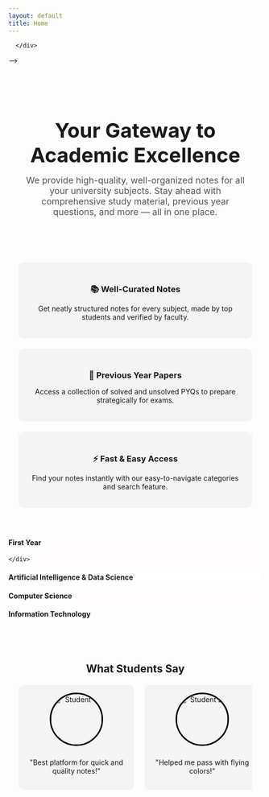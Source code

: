 ```yaml
---
layout: default
title: Home
---
```

<style>
    nav {
        display: flex;
        justify-content: center;
        gap: 20px;
        padding: 10px;
        background: #ddd;
    }
    nav a {
        color: black;
        text-decoration: none;
        font-weight: 500;
    }
    nav a:hover {
        text-decoration: underline;
    }
    .hero {
        text-align: center;
        padding: 50px 20px;
    }
    .hero h1 {
        font-size: 2.5rem;
        margin-bottom: 15px;
    }
    .hero p {
        font-size: 1.1rem;
        color: #555;
        max-width: 600px;
        margin: auto;
    }
    .features {
        display: grid;
        grid-template-columns: repeat(auto-fit, minmax(250px, 1fr));
        gap: 20px;
        padding: 40px 20px;
    }
    .feature-card {
        background: #f4f4f4;
        padding: 20px;
        border-radius: 10px;
        text-align: center;
    }
    .feature-card h3 {
        margin-bottom: 10px;
    }
    .reviews {
        padding: 40px 20px;
        text-align: center;
    }
    .reviews h2 {
        margin-bottom: 20px;
    }
    .slider-container {
        overflow-x: auto;
        display: flex;
        gap: 20px;
        scroll-snap-type: x mandatory;
        padding-bottom: 10px;
        -webkit-overflow-scrolling: touch;
        scroll-behavior: smooth;
    }
    .slider-container::-webkit-scrollbar {
        display: none;
    }
    .review {
        flex: 0 0 auto;
        scroll-snap-align: center;
        background: #f4f4f4;
        padding: 15px;
        border-radius: 10px;
        width: 200px;
        text-align: center;
    }
    .review img {
        width: 100px;
        height: 100px;
        object-fit: cover;
        border-radius: 50%;
        border: 3px solid black;
        margin-bottom: 10px;
    }
    footer {
        background: #eee;
        padding: 20px;
        text-align: center;
        color: #555;
        font-size: 0.9rem;
    }
</style>

<!-- <div class="slider-container">
      <div class="slider-track" id="sliderTrack">
          <img src="/assets/images/1.png" class="slide-img">
          <img src="/assets/images/2.png" class="slide-img">
          <img src="/assets/images/3.png" class="slide-img">
          <img src="/assets/images/1.png" class="slide-img"> <!-- clone of first -->
      </div>
</div> -->


<section class="hero">
    <h1>Your Gateway to Academic Excellence</h1>
    <p>We provide high-quality, well-organized notes for all your university subjects. Stay ahead with comprehensive study material, previous year questions, and more — all in one place.</p>
</section>

<section class="features">
    <div class="feature-card">
        <h3>📚 Well-Curated Notes</h3>
        <p>Get neatly structured notes for every subject, made by top students and verified by faculty.</p>
    </div>
    <div class="feature-card">
        <h3>📄 Previous Year Papers</h3>
        <p>Access a collection of solved and unsolved PYQs to prepare strategically for exams.</p>
    </div>
    <div class="feature-card">
        <h3>⚡ Fast & Easy Access</h3>
        <p>Find your notes instantly with our easy-to-navigate categories and search feature.</p>
    </div>
</section>

<div class="branch-grid1">

  <a href="/sppu/2019-Pattern/first-year" style="text-decoration: none; color: inherit;">
    <div style="background-color: rgba(255, 253, 253, 1);" class="button-card">
      <i style="font-size: 40px; color: black;" class="fa-solid fa-lightbulb"></i>
      <h4>First Year</h4>

    </div>
  </a>

  <a href="/sppu/2019-Pattern/ai&ds/" style="text-decoration: none; color: inherit;">
    <div style="background-color: rgba(255, 255, 255, 1);" class="button-card">
      <i style="font-size: 40px; color: black;" class="fa-solid fa-atom"></i>
      <h4>Artificial Intelligence & Data Science</h4>
    </div>
  </a>


  <a href="/sppu/2019-Pattern/computer-science/" style="text-decoration: none; color: inherit;">
    <div style="background-color: rgba(255, 255, 255, 1));" class="button-card">
      <i style="font-size: 40px; color: black;" class="fa-solid fa-chalkboard"></i>
      <h4>Computer Science</h4>
    </div>
  </a>

  <a href="/sppu/2019-Pattern/information-technology/" style="text-decoration: none; color: inherit;">
    <div style="background-color: rgba(253, 253, 253, 1);" class="button-card">
      <i style="font-size: 40px; color: black;" class="fa-solid fa-bolt"></i>
      <h4>Information Technology</h4>
    </div>
  </a>



</div>

<section class="reviews">
    <h2>What Students Say</h2>
    <div class="slider-container">
        <div class="review">
            <img src="https://via.placeholder.com/100" alt="Student 1">
            <p>"Best platform for quick and quality notes!"</p>
        </div>
        <div class="review">
            <img src="https://via.placeholder.com/100" alt="Student 2">
            <p>"Helped me pass with flying colors!"</p>
        </div>
        <div class="review">
            <img src="https://via.placeholder.com/100" alt="Student 3">
            <p>"Notes are concise and to the point."</p>
        </div>
        <div class="review">
            <img src="https://via.placeholder.com/100" alt="Student 4">
            <p>"Highly recommend to all my friends."</p>
        </div>
    </div>
</section>
